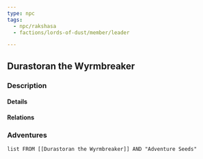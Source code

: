 ```yaml
---
type: npc
tags:
  - npc/rakshasa
  - factions/lords-of-dust/member/leader

---
```


## Durastoran the Wyrmbreaker

### Description


#### Details

#### Relations


### Adventures
```dataview
list FROM [[Durastoran the Wyrmbreaker]] AND "Adventure Seeds"
```